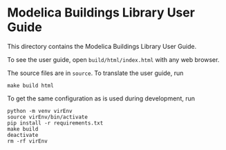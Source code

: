# Modelica Buildings Library User Guide

This directory contains the Modelica Buildings Library User Guide.

To see the user guide, open `build/html/index.html` with any web browser.

The source files are in `source`. To translate the user guide, run
```
make build html
```

To get the same configuration as is used during development, run
```
python -m venv virEnv
source virEnv/bin/activate
pip install -r requirements.txt
make build
deactivate
rm -rf virEnv
```